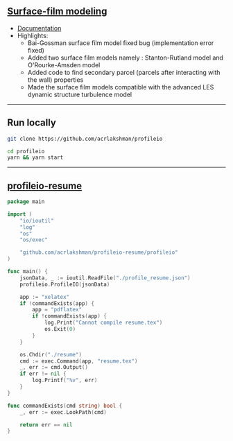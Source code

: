 ## [Surface-film modeling](https://rohitmishranitrr.github.io/surfaceFilm)

* [Documentation](https://github.com/rohitmishranitrr/OpenFOAM)
* Highlights:
  * Bai-Gossman surface film model fixed bug (implementation error fixed)
  * Added two surface film models namely : Stanton-Rutland model and O'Rourke-Amsden model
  * Added code to find secondary parcel (parcels after interacting with the wall) properties
  * Made the surface film models compatible with the advanced LES dynamic structure turbulence model
  

---

## Run locally

```sh
git clone https://github.com/acrlakshman/profileio

cd profileio
yarn && yarn start
```

---

## [profileio-resume](https://github.com/acrlakshman/profileio-resume)

```go
package main

import (
	"io/ioutil"
	"log"
	"os"
	"os/exec"

	"github.com/acrlakshman/profileio-resume/profileio"
)

func main() {
	jsonData, _ := ioutil.ReadFile("./profile_resume.json")
	profileio.ProfileIO(jsonData)

	app := "xelatex"
	if !commandExists(app) {
		app = "pdflatex"
		if !commandExists(app) {
			log.Print("Cannot compile resume.tex")
			os.Exit(0)
		}
	}

	os.Chdir("./resume")
	cmd := exec.Command(app, "resume.tex")
	_, err := cmd.Output()
	if err != nil {
		log.Printf("%v", err)
	}
}

func commandExists(cmd string) bool {
	_, err := exec.LookPath(cmd)

	return err == nil
}
```
